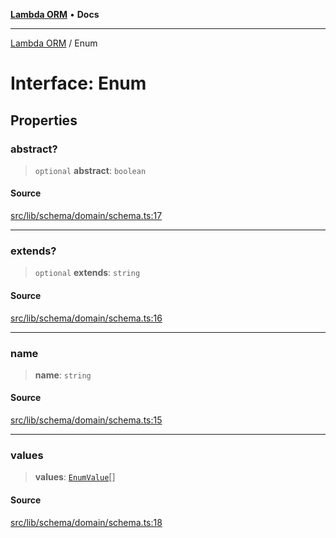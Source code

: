 [**Lambda ORM**](../README.md) • **Docs**

***

[Lambda ORM](../README.md) / Enum

# Interface: Enum

## Properties

### abstract?

> `optional` **abstract**: `boolean`

#### Source

[src/lib/schema/domain/schema.ts:17](https://github.com/lambda-orm/lambdaorm-base/blob/369fa6c47dfcaa18334efd22efe5cc76c83a011a/src/lib/schema/domain/schema.ts#L17)

***

### extends?

> `optional` **extends**: `string`

#### Source

[src/lib/schema/domain/schema.ts:16](https://github.com/lambda-orm/lambdaorm-base/blob/369fa6c47dfcaa18334efd22efe5cc76c83a011a/src/lib/schema/domain/schema.ts#L16)

***

### name

> **name**: `string`

#### Source

[src/lib/schema/domain/schema.ts:15](https://github.com/lambda-orm/lambdaorm-base/blob/369fa6c47dfcaa18334efd22efe5cc76c83a011a/src/lib/schema/domain/schema.ts#L15)

***

### values

> **values**: [`EnumValue`](EnumValue.md)[]

#### Source

[src/lib/schema/domain/schema.ts:18](https://github.com/lambda-orm/lambdaorm-base/blob/369fa6c47dfcaa18334efd22efe5cc76c83a011a/src/lib/schema/domain/schema.ts#L18)
